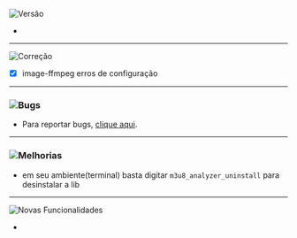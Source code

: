 ![Versão](https://img.shields.io/badge/version-1.0.2.9-orange)

-
---
![Correção](https://img.shields.io/badge/status-correção-brightgreen)

- [x] image-ffmpeg erros de configuração
---
### ![Bugs](https://img.shields.io/badge/status-bugs-red)
- Para reportar bugs, [clique aqui](https://github.com/PauloCesar-dev404/M3u8_Analyzer/issues).
---
### ![Melhorias](https://img.shields.io/badge/status-melhorias-yellow)
- em seu ambiente(terminal) basta digitar `m3u8_analyzer_uninstall` para desinstalar a lib
---
![Novas Funcionalidades](https://img.shields.io/badge/status-novas_funcionalidades-blue)

- 